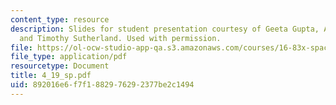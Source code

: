 ```yaml
---
content_type: resource
description: Slides for student presentation courtesy of Geeta Gupta, Amy Schonsheck,
  and Timothy Sutherland. Used with permission.
file: https://ol-ocw-studio-app-qa.s3.amazonaws.com/courses/16-83x-space-systems-engineering-spring-2002-spring-2003/892016e6f7f1882976292377be2c1494_4_19_sp.pdf
file_type: application/pdf
resourcetype: Document
title: 4_19_sp.pdf
uid: 892016e6-f7f1-8829-7629-2377be2c1494
---
```

